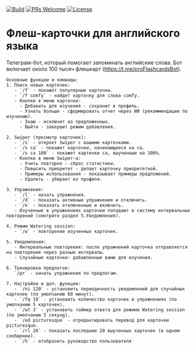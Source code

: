 [![Build](https://github.com/OlegCheban/Flashcards/actions/workflows/mvn.yml/badge.svg)](https://github.com/OlegCheban/Flashcards/actions/workflows/mvn.yml)
[![PRs Welcome](https://img.shields.io/badge/PRs-welcome-brightgreen.svg?style=flat-square)](https://makeapullrequest.com)
[![License](https://img.shields.io/badge/license-MIT-green.svg)](https://github.com/OlegCheban/Flashcards/blob/master/LICENSE)

# Флеш-карточки для английского языка
Телеграм-бот, который помогает запоминать английские слова. Бот включает около 100 тысяч флешкарт (https://t.me/proFlashcardsBot).

```
Основные функции и команды:
1. Поиск новых карточек:
   - `/f` - покажет популярные карточки.
   - `/f comfy` - найдет карточку для слова comfy.
   - Кнопки в меню карточки:
     - Добавить для изучения - сохранит в профиль.
     - Узнать больше - сформировать отчет через ИИ (рекоммендации по изучению).
     - Знаю - исключит из предложенных.
     - Выйти - завершит режим добавления.

2. Swiper (просмотр карточек):
   - `/s` - откроет Swiper с вашими карточками.
   - `/s ca` - покажет карточки, начинающиеся на ca.
   - `/s ca 100` - покажет карточки ca, выученные на 100%.
   - Кнопки в меню Swiper-а:
     - Учить повторно - сброс статистики.
     - Повысить приоритет - делает карточку приоритетной.
     - Примеры использования - показывает примеры предложений.
     - Удалить - убирает из профиля.

3. Упражнения:
   - `/l` - начать упражнения.
   - `/d` - показать активные упражнения и отключить.
   - `/e` - показать отключенные и включить.
   - Изученные в упражнениях карточки попадают в систему интервальных повторений (смотрите раздел 5.Уведомления).

4. Режим Watering session:
   - `/w` - повторение изученных карточек.

5. Уведомления:
   - Интервальные повторения: после упражнений карточка отправляется на повторение через разные интервалы.
   - Случайные карточки: добавленные вами для изучения.

6. Тренировка предлогов:
   `/pr` - начать упражнения по предлогам.

7. Настройки и доп. функции:
   - `/ni 120` - установить периодичность уведомлений для случайных карточек (по умолчанию 60 минут).
   - `/fq 10` - установить количество карточек в упражнениях (по умолчанию 5 карточек).
   - `/wt 3` - установить таймер ответа для режима Watering session (по умолчанию 5 секунд).
   - `/ed picturesque` - отредактировать перевод для карточки picturesque.
   - `/rl 20` - показать последние 20 выученных карточек (в одном сообщении).
   - `/h` - отобразить руководство пользователя
```
  
   
